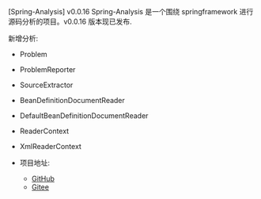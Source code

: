 [Spring-Analysis] v0.0.16
Spring-Analysis 是一个围绕 springframework 进行源码分析的项目。v0.0.16 版本现已发布. 

新增分析:
  - Problem
  - ProblemReporter
  - SourceExtractor
  - BeanDefinitionDocumentReader
  - DefaultBeanDefinitionDocumentReader
  - ReaderContext
  - XmlReaderContext


- 项目地址: 
    - [GitHub](https://github.com/huifer/spring-analysis)
    - [Gitee](https://gitee.com/pychfarm_admin/spring-analysis)